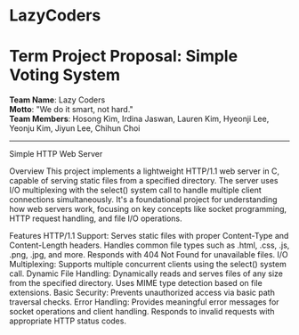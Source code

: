 # LazyCoders
# Term Project Proposal: Simple Voting System

**Team Name**: Lazy Coders  
**Motto**: "We do it smart, not hard."  
**Team Members**: Hosong Kim, Irdina Jaswan, Lauren Kim, Hyeonji Lee, Yeonju Kim, Jiyun Lee, Chihun Choi

---

Simple HTTP Web Server

Overview
This project implements a lightweight HTTP/1.1 web server in C, capable of serving static files from a specified directory. The server uses I/O multiplexing with the select() system call to handle multiple client connections simultaneously. It's a foundational project for understanding how web servers work, focusing on key concepts like socket programming, HTTP request handling, and file I/O operations.

Features
HTTP/1.1 Support:
Serves static files with proper Content-Type and Content-Length headers.
Handles common file types such as .html, .css, .js, .png, .jpg, and more.
Responds with 404 Not Found for unavailable files.
I/O Multiplexing:
Supports multiple concurrent clients using the select() system call.
Dynamic File Handling:
Dynamically reads and serves files of any size from the specified directory.
Uses MIME type detection based on file extensions.
Basic Security:
Prevents unauthorized access via basic path traversal checks.
Error Handling:
Provides meaningful error messages for socket operations and client handling.
Responds to invalid requests with appropriate HTTP status codes.
